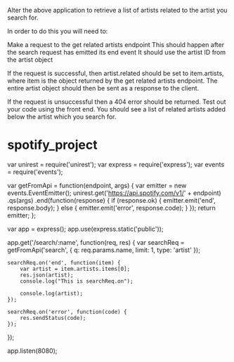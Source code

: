 Alter the above application to retrieve a list of artists related to the artist you search for.

In order to do this you will need to:

Make a request to the get related artists endpoint
This should happen after the search request has emitted its end event
It should use the artist ID from the artist object

If the request is successful, then artist.related should be set to item.artists, where item is the object returned by the get related artists endpoint.
The entire artist object should then be sent as a response to the client.

If the request is unsuccessful then a 404 error should be returned.
Test out your code using the front end. You should see a list of related artists added below the artist which you search for.

# spotify_project






var unirest = require('unirest');
var express = require('express');
var events = require('events');

var getFromApi = function(endpoint, args) {
    var emitter = new events.EventEmitter();
    unirest.get('https://api.spotify.com/v1/' + endpoint)
           .qs(args)
           .end(function(response) {
                if (response.ok) {
                    emitter.emit('end', response.body);
                }
                else {
                    emitter.emit('error', response.code);
                }
            });
    return emitter;
};

var app = express();
app.use(express.static('public'));

app.get('/search/:name', function(req, res) {
    var searchReq = getFromApi('search', {
        q: req.params.name,
        limit: 1,
        type: 'artist'
    });

    searchReq.on('end', function(item) {
        var artist = item.artists.items[0];
        res.json(artist);
        console.log("This is searchReq.on");
        
        console.log(artist);
    });

    searchReq.on('error', function(code) {
        res.sendStatus(code);
    });
});

app.listen(8080);
